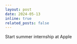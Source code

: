 ```yaml
---
layout: post
date: 2024-05-13
inline: true
related_posts: false
---
```


Start summer internship at Apple